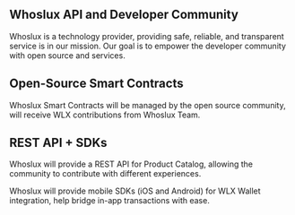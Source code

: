 Whoslux API and Developer Community
---

Whoslux is a technology provider, providing safe, reliable, and transparent service is in our mission. Our goal is to empower the developer community with open source and services.

## Open-Source Smart Contracts
Whoslux Smart Contracts will be managed by the open source community, will receive WLX contributions from Whoslux Team.

## REST API + SDKs
Whoslux will provide a REST API for Product Catalog, allowing the community to contribute with different experiences.

Whoslux will provide mobile SDKs (iOS and Android) for WLX Wallet integration, help bridge in-app transactions with ease.
